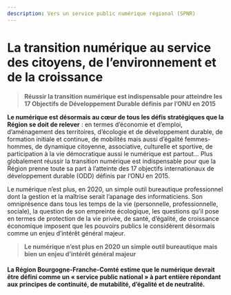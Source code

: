 ```yaml
---
description: Vers un service public numérique régional (SPNR)
---
```


# La transition numérique au service des citoyens, de l’environnement et de la croissance

> **Réussir la transition numérique est indispensable pour atteindre les 17 Objectifs de Développement Durable définis par l’ONU en 2015**

**Le numérique est désormais au cœur de tous les défis stratégiques que la Région se doit de relever** : en termes d’économie et d’emploi, d’aménagement des territoires, d’écologie et de développement durable, de formation initiale et continue, de mobilités mais aussi d’égalité femmes-hommes, de dynamique citoyenne, associative, culturelle et sportive, de participation à la vie démocratique aussi le numérique est partout... Plus globalement réussir la transition numérique est indispensable pour que la Région prenne toute sa part à l’atteinte des 17 objectifs internationaux de développement durable \(ODD\) définis par l’ONU en 2015. 

Le numérique n’est plus, en 2020, un simple outil bureautique professionnel dont la gestion et la maîtrise serait l’apanage des informaticiens. Son omniprésence dans tous les temps de la vie \(personnelle, professionnelle, sociale\), la question de son empreinte écologique, les questions qu’il pose en termes de protection de la vie privée, de santé, d’égalité, de croissance économique imposent que les pouvoirs publics le considèrent désormais comme un enjeu d’intérêt général majeur.

> **Le numérique n’est plus en 2020 un simple outil bureautique mais bien un enjeu d’intérêt général majeur**

#### La Région Bourgogne-Franche-Comté estime que le numérique devrait être défini comme un « service public national » à part entière répondant aux principes de continuité, de mutabilité, d’égalité et de neutralité.

